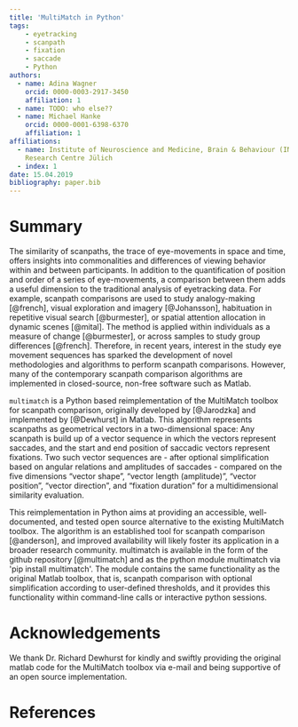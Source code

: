 ```yaml
---
title: 'MultiMatch in Python'
tags:
    - eyetracking
    - scanpath
    - fixation
    - saccade
    - Python
authors:
  - name: Adina Wagner
    orcid: 0000-0003-2917-3450
    affiliation: 1
  - name: TODO: who else??
  - name: Michael Hanke
    orcid: 0000-0001-6398-6370
    affiliation: 1
affiliations:
  - name: Institute of Neuroscience and Medicine, Brain & Behaviour (INM-7),
    Research Centre Jülich
  - index: 1
date: 15.04.2019
bibliography: paper.bib
---
```


# Summary

The similarity of scanpaths, the trace of eye-movements
in space and time, offers insights into commonalities
and differences of viewing behavior within and between
participants. In addition to the quantification of position
and order of a series of eye-movements, a comparison
between them adds a useful dimension to the traditional
analysis of eyetracking data. For example, scanpath
comparisons are used to study analogy-making [@french],
visual exploration and imagery [@Johansson], habituation
in repetitive visual search [@burmester], or spatial
attention allocation in dynamic scenes [@mital]. The method
is applied within individuals as a measure of change [@burmester],
or across samples to study group differences [@french].
Therefore, in recent years, interest
in the study eye movement sequences has sparked the development
of novel methodologies and algorithms to perform scanpath
comparisons. However, many of the contemporary scanpath
comparison algorithms are implemented in closed-source,
non-free software such as Matlab.

``multimatch`` is a Python based
reimplementation of the MultiMatch toolbox for scanpath
comparison, originally developed by [@Jarodzka] and
implemented by [@Dewhurst] in Matlab.
This algorithm represents scanpaths as geometrical
vectors in a two-dimensional space: Any scanpath is build
up of a vector sequence in which the vectors represent
saccades, and the start and end position of saccadic
vectors represent fixations. Two such vector sequences
are - after optional simplification based on angular relations
and amplitudes of saccades -
compared on the five dimensions “vector shape”, “vector
length (amplitude)”, “vector position”, “vector direction”,
and “fixation duration” for a multidimensional similarity
evaluation.

This reimplementation in Python aims at providing an
accessible, well-documented, and tested open
source alternative to the existing MultiMatch toolbox. The algorithm
is an established tool for scanpath comparison [@anderson],
and improved availability will likely foster its application
in a broader research community. multimatch
is available in the form of the github repository [@multimatch]
and as the python module multimatch via 'pip install multimatch'.
The module contains the same functionality as the original
Matlab toolbox, that is, scanpath comparison with optional
simplification according to user-defined thresholds, and it
provides this functionality within command-line calls or
interactive python sessions.

# Acknowledgements

We thank Dr. Richard Dewhurst for kindly and swiftly providing
the original matlab code for the MultiMatch toolbox via e-mail
and being supportive of an open source implementation.

# References

